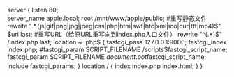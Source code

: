 server {
    listen       80;     
    server_name  apple.local;
    root /mnt/www/apple/public;
    #重写静态文件
    rewrite ".*\.(js|gif|png|jpg|jpeg|css|php|htm|swf|htc|xml|ico|cur|ttf|mp4)$" $uri last;
    #重写URL（给原URL重写向到index.php入口文件）
    rewrite "^(.*)$" /index.php last;
    location ~ \.php$ {
        fastcgi_pass   127.0.0.1:9000;
        fastcgi_index  index.php;
        #fastcgi_param  SCRIPT_FILENAME  /scripts$fastcgi_script_name;
        fastcgi_param  SCRIPT_FILENAME  $document_root$fastcgi_script_name;
        include        fastcgi_params;
    }
    location / {
        index index.php index.html;
    }
}